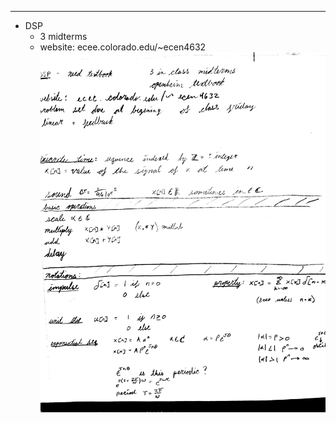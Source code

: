 
---
*   DSP
	*   3 midterms
	*   website: ecee.colorado.edu/~ecen4632
![Alt text](https://github.com/Matt-McNichols/perl/blob/master/DSP_8_24_15_one.jpg)
